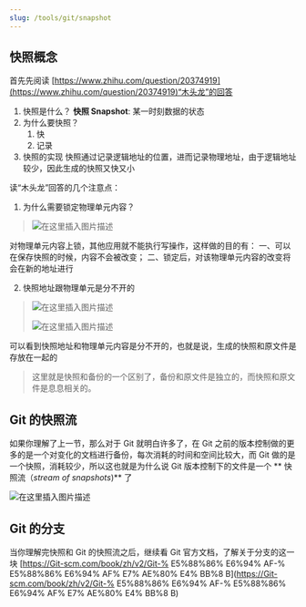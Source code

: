 ```yaml
---
slug: /tools/git/snapshot
---
```


## 快照概念

首先先阅读 [https://www.zhihu.com/question/20374919](https://www.zhihu.com/question/20374919)“木头龙”的回答
1. 快照是什么？
**快照 Snapshot**: 某一时刻数据的状态
2. 为什么要快照？
	1. 快
	2. 记录
3. 快照的实现
快照通过记录逻辑地址的位置，进而记录物理地址，由于逻辑地址较少，因此生成的快照又快又小

读“木头龙”回答的几个注意点：
1. 为什么需要锁定物理单元内容？
>![在这里插入图片描述](https://img.wukaipeng.com/2023/12/01-184743-YfrJNw-watermark,type_ZmFuZ3poZW5naGVpdGk,shadow_10,text_aHR0cHM6Ly9ibG9nLmNzZG4ubmV0L0NhcDIyMDU5MA==,size_16,color_FFFFFF,t_70.png)

对物理单元内容上锁，其他应用就不能执行写操作，这样做的目的有：
一、可以在保存快照的时候，内容不会被改变；
二、锁定后，对该物理单元内容的改变将会在新的地址进行

2. 快照地址跟物理单元是分不开的

>![在这里插入图片描述](https://img.wukaipeng.com/2023/12/01-184812-3AmOsL-watermark,type_ZmFuZ3poZW5naGVpdGk,shadow_10,text_aHR0cHM6Ly9ibG9nLmNzZG4ubmV0L0NhcDIyMDU5MA==,size_16,color_FFFFFF,t_70-20231201184812160.png)
>
>
>
>![在这里插入图片描述](https://img.wukaipeng.com/2023/12/01-184822-grJZnj-watermark,type_ZmFuZ3poZW5naGVpdGk,shadow_10,text_aHR0cHM6Ly9ibG9nLmNzZG4ubmV0L0NhcDIyMDU5MA==,size_16,color_FFFFFF,t_70-20231201184822313.png)

可以看到快照地址和物理单元内容是分不开的，也就是说，生成的快照和原文件是存放在一起的
> 这里就是快照和备份的一个区别了，备份和原文件是独立的，而快照和原文件是息息相关的。

## Git 的快照流
如果你理解了上一节，那么对于 Git 就明白许多了，在 Git 之前的版本控制做的更多的是一个对变化的文档进行备份，每次消耗的时间和空间比较大，而 Git 做的是一个快照，消耗较少，所以这也就是为什么说 Git 版本控制下的文件是一个 ** 快照流（*stream of snapshots*)** 了


![在这里插入图片描述](https://img.wukaipeng.com/2023/12/01-184839-J8kXBq-watermark,type_ZmFuZ3poZW5naGVpdGk,shadow_10,text_aHR0cHM6Ly9ibG9nLmNzZG4ubmV0L0NhcDIyMDU5MA==,size_16,color_FFFFFF,t_70-20231201184838930.png)

## Git 的分支
当你理解完快照和 Git 的快照流之后，继续看 Git 官方文档，了解关于分支的这一块 [https://Git-scm.com/book/zh/v2/Git-% E5%88%86% E6%94% AF-% E5%88%86% E6%94% AF% E7% AE%80% E4% BB%8 B](https://Git-scm.com/book/zh/v2/Git-% E5%88%86% E6%94% AF-% E5%88%86% E6%94% AF% E7% AE%80% E4% BB%8 B)